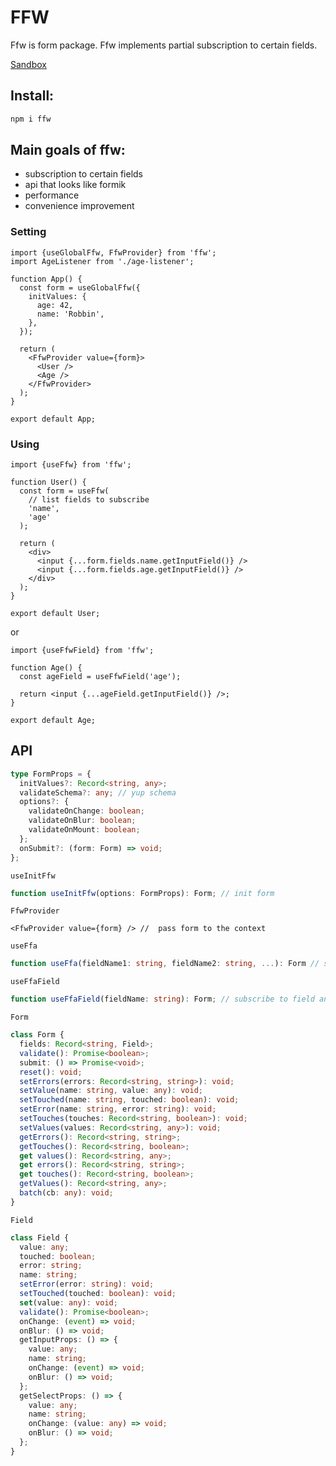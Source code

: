 # FFW

Ffw is form package. Ffw implements partial subscription to certain fields.

[Sandbox](https://codesandbox.io/s/ffw-23v1r?file=/src/app.js)

## Install:
```sh
npm i ffw
```

## Main goals of ffw:

- subscription to certain fields
- api that looks like formik
- performance
- convenience improvement

### Setting

```tsx
import {useGlobalFfw, FfwProvider} from 'ffw';
import AgeListener from './age-listener';

function App() {
  const form = useGlobalFfw({
    initValues: {
      age: 42,
      name: 'Robbin',
    },
  });

  return (
    <FfwProvider value={form}>
      <User />
      <Age />
    </FfwProvider>
  );
}

export default App;
```

### Using

```tsx
import {useFfw} from 'ffw';

function User() {
  const form = useFfw(
    // list fields to subscribe
    'name',
    'age'
  );

  return (
    <div>
      <input {...form.fields.name.getInputField()} />
      <input {...form.fields.age.getInputField()} />
    </div>
  );
}

export default User;
```

or

```tsx
import {useFfwField} from 'ffw';

function Age() {
  const ageField = useFfwField('age');

  return <input {...ageField.getInputField()} />;
}

export default Age;
```

## API

```ts
type FormProps = {
  initValues?: Record<string, any>;
  validateSchema?: any; // yup schema
  options?: {
    validateOnChange: boolean;
    validateOnBlur: boolean;
    validateOnMount: boolean;
  };
  onSubmit?: (form: Form) => void;
};
```

`useInitFfw`

```ts
function useInitFfw(options: FormProps): Form; // init form
```

`FfwProvider`

```tsx
<FfwProvider value={form} /> //  pass form to the context
```

`useFfa`

```ts
function useFfa(fieldName1: string, fieldName2: string, ...): Form // subscribe to fields and get form
```

`useFfaField`

```ts
function useFfaField(fieldName: string): Form; // subscribe to field and get form
```

`Form`

```ts
class Form {
  fields: Record<string, Field>;
  validate(): Promise<boolean>;
  submit: () => Promise<void>;
  reset(): void;
  setErrors(errors: Record<string, string>): void;
  setValue(name: string, value: any): void;
  setTouched(name: string, touched: boolean): void;
  setError(name: string, error: string): void;
  setTouches(touches: Record<string, boolean>): void;
  setValues(values: Record<string, any>): void;
  getErrors(): Record<string, string>;
  getTouches(): Record<string, boolean>;
  get values(): Record<string, any>;
  get errors(): Record<string, string>;
  get touches(): Record<string, boolean>;
  getValues(): Record<string, any>;
  batch(cb: any): void;
}
```

`Field`

```ts
class Field {
  value: any;
  touched: boolean;
  error: string;
  name: string;
  setError(error: string): void;
  setTouched(touched: boolean): void;
  set(value: any): void;
  validate(): Promise<boolean>;
  onChange: (event) => void;
  onBlur: () => void;
  getInputProps: () => {
    value: any;
    name: string;
    onChange: (event) => void;
    onBlur: () => void;
  };
  getSelectProps: () => {
    value: any;
    name: string;
    onChange: (value: any) => void;
    onBlur: () => void;
  };
}
```
